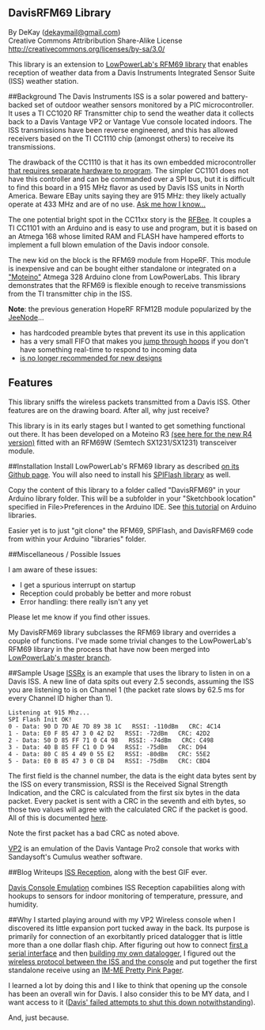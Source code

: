 DavisRFM69 Library
-------------------
By DeKay (dekaymail@gmail.com)
<br>
Creative Commons Attribribution Share-Alike License
http://creativecommons.org/licenses/by-sa/3.0/

This library is an extension to [LowPowerLab's RFM69 library](https://github.com/LowPowerLab/RFM69) that enables reception of weather data from a Davis Instruments Integrated Sensor Suite (ISS) weather station.

##Background
The Davis Instruments ISS is a solar powered and battery-backed set of outdoor weather sensors monitored by a PIC microcontroller.  It uses a TI CC1020 RF Transmitter chip to send the weather data it collects back to a Davis Vantage VP2 or Vantage Vue console located indoors.  The ISS transmissions have been reverse engineered, and this has allowed receivers based on the TI CC1110 chip (amongst others) to receive its transmissions.

The drawback of the CC1110 is that it has its own embedded microcontroller [that requires separate hardware to program](http://madscientistlabs.blogspot.ca/2012/01/troubles-with-im-me-and-goodfet.html).  The simpler CC1101 does not have this controller and can be commanded over a SPI bus, but it is difficult to find this board in a 915 MHz flavor as used by Davis ISS units in North America.  Beware EBay units saying they are 915 MHz: they likely actually operate at 433 MHz and are of no use.  [Ask me how I know...](http://madscientistlabs.blogspot.ca/2013/04/dead-end.html)

The one potential bright spot in the CC11xx story is the [RFBee](http://www.seeedstudio.com/depot/rfbee-v11-wireless-arduino-compatible-node-p-614.html).  It couples a TI CC1101 with an Arduino and is easy to use and program, but it is based on an Atmega 168 whose limited RAM and FLASH have hampered efforts to implement a full blown emulation of the Davis indoor console.

The new kid on the block is the RFM69 module from HopeRF.  This module is inexpensive and can be bought either standalone or integrated on a ["Moteino"](http://lowpowerlab.com/blog/category/moteino/) Atmega 328 Arduino clone from LowPowerLabs.  This library demonstrates that the RFM69 is flexible enough to receive transmissions from the TI transmitter chip in the ISS.

**Note**: the previous generation HopeRF RFM12B module popularized by the [JeeNode](http://jeelabs.net/projects/cafe/wiki/Dive_Into_JeeNodeshttp://jeelabs.net/projects/cafe/wiki/Dive_Into_JeeNodes)...
- has hardcoded preamble bytes that prevent its use in this application
- has a very small FIFO that makes you [jump through hoops](https://github.com/gkaindl/rfm12b-linux) if you don't have something real-time to respond to incoming data
- [is no longer recommended for new designs](http://jeelabs.org/2013/06/28/status-of-the-rfm12b/)

## Features
This library sniffs the wireless packets transmitted from a Davis ISS.  Other features are on the drawing board.  After all, why just receive?

This library is in its early stages but I wanted to get something functional out there.  It has been developed on a Moteino R3 [(see here for the new R4 version)](http://lowpowerlab.com/shop/Moteino-R4)
fitted with an RFM69W (Semtech SX1231/SX1231) transceiver module.

##Installation
Install LowPowerLab's RFM69 library as described [on its Github page](https://github.com/LowPowerLab/RFM69).  You will also need to install his [SPIFlash library](https://github.com/LowPowerLab/SPIFlash) as well.

Copy the content of this library to a folder called "DavisRFM69" in your Arduino library folder.  This will be a subfolder in your "Sketchbook location" specified in File>Preferences in the Arduino IDE.  See [this tutorial](http://learn.adafruit.com/arduino-tips-tricks-and-techniques/arduino-libraries) on Arduino libraries.

Easier yet is to just "git clone" the RFM69, SPIFlash, and DavisRFM69 code from within your Arduino "libraries" folder.

##Miscellaneous / Possible Issues

I am aware of these issues:
- I get a spurious interrupt on startup
- Reception could probably be better and more robust
- Error handling: there really isn't any yet

Please let me know if you find other issues.

My DavisRFM69 library subclasses the RFM69 library and overrides a couple of functions.  I've made some trivial changes to the LowPowerLab's RFM69 library in the process that have now been merged into [LowPowerLab's master branch](https://github.com/LowPowerLab/RFM69/tree/master).

##Sample Usage
[ISSRx](https://github.com/dekay/DavisRFM69/blob/master/Examples/ISSRx/ISSRx.ino) is an example that uses the library to listen in on a Davis ISS.  A new line of data spits out every 2.5 seconds, assuming the ISS you are listening to is on Channel 1 (the packet rate slows by 62.5 ms for every Channel ID higher than 1).

    Listening at 915 Mhz...
    SPI Flash Init OK!
    0 - Data: 90 D 7D AE 7D 89 38 1C   RSSI: -110dBm   CRC: 4C14
    1 - Data: E0 F 85 47 3 0 42 D2   RSSI: -72dBm   CRC: 42D2
    2 - Data: 50 D 85 FF 71 0 C4 98   RSSI: -74dBm   CRC: C498
    3 - Data: 40 B 85 FF C1 0 D 94   RSSI: -75dBm   CRC: D94
    4 - Data: 80 C 85 4 49 0 55 E2   RSSI: -80dBm   CRC: 55E2
    5 - Data: E0 B 85 47 3 0 CB D4   RSSI: -75dBm   CRC: CBD4

The first field is the channel number, the data is the eight data bytes sent by the ISS on every transmission, RSSI is the Received Signal Strength Indication, and the CRC is calculated from the first six bytes in the data packet.  Every packet is sent with a CRC in the seventh and eith bytes, so those two values will agree with the calculated CRC if the packet is good.  All of this is documented [here](https://github.com/dekay/im-me/blob/master/pocketwx/src/protocol.txt).

Note the first packet has a bad CRC as noted above.

[VP2](https://github.com/dekay/DavisRFM69/blob/master/Examples/VP2/VP2.ino) is an emulation of the Davis Vantage Pro2 console that works with Sandaysoft's Cumulus weather software.

##Blog Writeups
[ISS Reception](http://madscientistlabs.blogspot.ca/2014/01/more-than-one-way-to-skin-cat.html), along with the best GIF ever.

[Davis Console Emulation](http://madscientistlabs.blogspot.ca/2014/02/build-your-own-davis-weather-station_17.html) combines ISS Reception capabilities along with hookups to sensors for indoor monitoring of temperature, pressure, and humidity.

##Why
I started playing around with my VP2 Wireless console when I discovered its little expansion port tucked away in the back.  Its purpose is primarily for connection of an exorbitantly priced datalogger that is little more than a one dollar flash chip.  After figuring out how to connect [first a serial interface](http://madscientistlabs.blogspot.ca/2011/01/davis-weatherlink-software-not-required.html) and then [building my own datalogger](http://madscientistlabs.blogspot.ca/2011/10/build-your-own-davis-console-datalogger.html), I figured out the [wireless protocol between the ISS and the console](http://madscientistlabs.blogspot.ca/2012/03/first-you-get-sugar.html) and put together the first standalone receive using an [IM-ME Pretty Pink Pager](http://madscientistlabs.blogspot.ca/2012/04/achievement-unlocked-im-me-weather.html).

I learned a lot by doing this and I like to think that opening up the console has been an overall win for Davis.  I also consider this to be MY data, and I want access to it ([Davis' failed attempts to shut this down notwithstanding](http://meteo.annoyingdesigns.com/DavisSPI.pdf)).

And, just because.